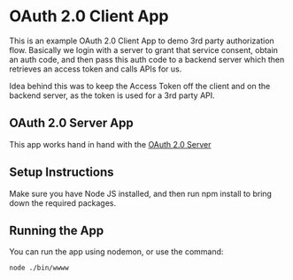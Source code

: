 # OAuth 2.0 Client App

This is an example OAuth 2.0 Client App to demo 3rd party authorization flow.  Basically we login with a server to grant that service consent, obtain an auth code, and then pass this auth code to a backend server which then retrieves an access token and calls APIs for us. 

Idea behind this was to keep the Access Token off the client and on the backend server, as the token is used for a 3rd party API.  

## OAuth 2.0 Server App
This app works hand in hand with the [OAuth 2.0 Server](https://github.com/beauchompers/nodejs-oauth-server)

## Setup Instructions

Make sure you have Node JS installed, and then run npm install to bring down the required packages.

## Running the App

You can run the app using nodemon, or use the command:

```
node ./bin/wwww
```
